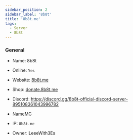```yaml
---
sidebar_position: 2
sidebar_label: '8b8t'
title: '8b8t.me'
tags:
  - Server
  - 8b8t
---
```


### General
* Name: 8b8t
* Online: `Yes`
* Website: [8b8t.me](https://www.8b8t.me/)
* Shop: [donate.8b8t.me](https://donate.8b8t.me/)
* Discord: https://discord.gg/8b8t-official-discord-server-895108361043996782
* [NameMC](https://namemc.com/server/8b8t.me)
* IP: `8b8t.me`

* Owner: LeeeWith3Es